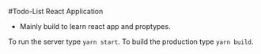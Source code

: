 
#Todo-List React Application

- Mainly build to learn react app and proptypes.

To run the server type `yarn start`.
To build the production type `yarn build`.

